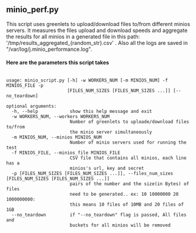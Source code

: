 
## minio_perf.py

This script uses greenlets to upload/download files to/from different minios servers. 
It measures the files upload and download speeds and aggregate the results for all minios in a generated file  in this path: '/tmp/results_aggregated_{random_str}.csv' . 
Also all the logs are saved in "/var/log/j.minio_performance.log".




#### Here are the parameters this script takes

```

usage: minio_script.py [-h] -w WORKERS_NUM [-m MINIOS_NUM] -f MINIOS_FILE -p
                       [FILES_NUM_SIZES [FILES_NUM_SIZES ...]] [--no_teardown]

optional arguments:
  -h, --help            show this help message and exit
  -w WORKERS_NUM, --workers WORKERS_NUM
                        Number of greenlets to uploade/download files to/from
                        the minio server simultaneously
  -m MINIOS_NUM, --minios MINIOS_NUM
                        Number of minio servers used for running the test
  -f MINIOS_FILE, --minios_file MINIOS_FILE
                        CSV file that contains all minios, each line has a
                        minios's url, key and secret
  -p [FILES_NUM_SIZES [FILES_NUM_SIZES ...]], --files_num_sizes [FILES_NUM_SIZES [FILES_NUM_SIZES ...]]
                        pairs of the number and the size(in Bytes) of files
                        need to be generated.. ex: 10 10000000 20 1000000000:
                        this means 10 files of 10MB and 20 files of 1GB
  --no_teardown         if "--no_teardown" flag is passed, All files and
                        buckets for all minios will be removed


```
